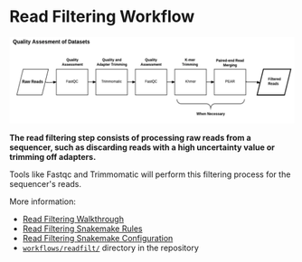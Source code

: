 # Read Filtering Workflow

![Quality assessment](img/Workflow1_QA.png)

**The read filtering step consists of processing raw reads from a 
sequencer, such as discarding reads with a high uncertainty value
or trimming off adapters.**

Tools like Fastqc and Trimmomatic will perform this filtering 
process for the sequencer's reads.

More information:

* [Read Filtering Walkthrough](readfilt_walkthru.md)
* [Read Filtering Snakemake Rules](readfilt_snakemake.md)
* [Read Filtering Snakemake Configuration](readfilt_config.md)
* [`workflows/readfilt/`](/workflows/readfilt) directory in the repository

